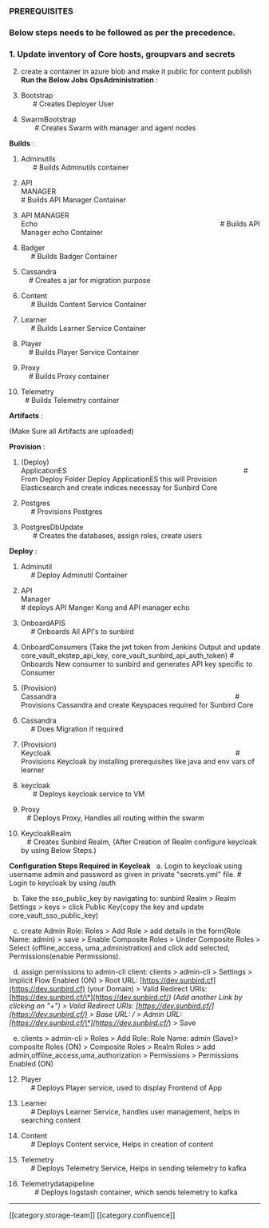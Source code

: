 
### PREREQUISITES

### Below steps needs to be followed as per the precedence.

### 1. Update inventory of Core hosts, groupvars and secrets

2. create a container in azure blob and make it public for content publish
 **Run the Below Jobs**  **OpsAdministration** :

1. Bootstrap                                                                                                               # Creates Deployer User

2. SwarmBootstrap                                                                                                    # Creates Swarm with manager and agent nodes

 **Builds** :

1. Adminutils                                                                                                              # Builds Adminutils container

2. API MANAGER                                                                                                      # Builds API Manager Container

3. API MANAGER Echo                                                                                             # Builds API Manager echo Container

4. Badger                                                                                                                  # Builds Badger Container

5. Cassandra                                                                                                            # Creates a jar for migration purpose

6. Content                                                                                                                 # Builds Content Service Container

7. Learner                                                                                                                 # Builds Learner Service Container

8. Player                                                                                                                   # Builds Player Service Container

9. Proxy                                                                                                                    # Builds Proxy container

10. Telemetry                                                                                                           # Builds Telemetry container

 **Artifacts** :

(Make Sure all Artifacts are uploaded)

 **Provision** :

1. (Deploy) ApplicationES                                                                                          # From Deploy Folder Deploy ApplicationES this will Provision Elasticsearch and create indices necessay for Sunbird Core

2. Postgres                                                                                                                # Provisions Postgres

3. PostgresDbUpdate                                                                                                # Creates the databases, assign roles, create users

 **Deploy** :

1. Adminutil                                                                                                               # Deploy Adminutil Container

2. API Manager                                                                                                         # deploys API Manger Kong and API manager echo

4. OnboardAPIS                                                                                                        # Onboards All API's to sunbird

5. OnboardConsumers (Take the jwt token from Jenkins Output and update core_vault_ekstep_api_key, core_vault_sunbird_api_auth_token) # Onboards New consumer to sunbird and generates API key specific to Consumer

7. (Provision) Cassandra                                                                                           # Provisions Cassandra and create Keyspaces required for Sunbird Core

8. Cassandra                                                                                                             # Does Migration if required

6. (Provision) Keycloak                                                                                              # Provisions Keycloak by installing prerequisites like java and env vars of learner

9. keycloak                                                                                                                 # Deploys keycloak service to VM

10. Proxy                                                                                                                   # Deploys Proxy, Handles all routing within the swarm

11. KeycloakRealm                                                                                                   # Creates Sunbird Realm, (After Creation of Realm configure keycloak by using Below Steps.)

 **Configuration Steps Required in Keycloak**   a. Login to keycloak using username admin and password as given in private "secrets.yml" file. # Login to keycloak by using <domainname>/auth

  b. Take the sso_public_key by navigating to: sunbird Realm > Realm Settings > keys > click Public Key(copy the key and update core_vault_sso_public_key)

  c. create Admin Role: Roles > Add Role > add details in the form(Role Name: admin) > save > Enable Composite Roles > Under Composite Roles > Select (offline_access, uma_administration) and click add selected,  Permissions(enable Permissions).

  d. assign permissions to admin-cli client: clients > admin-cli > Settings > Implicit Flow Enabled (ON) > Root URL: [https://dev.sunbird.cf](https://dev.sunbird.cf) (your Domain) > Valid Redirect URIs: [https://dev.sunbird.cf/\*](https://dev.sunbird.cf/*) (Add another Link by clicking on "+") > Valid Redirect URIs: [https://dev.sunbird.cf/](https://dev.sunbird.cf/) > Base URL: / > Admin URL: [https://dev.sunbird.cf/\*](https://dev.sunbird.cf/*) > Save

  e. clients > admin-cli > Roles > Add Role: Role Name: admin (Save)> composite Roles (ON) > Composite Roles > Realm Roles > add admin,offline_access,uma_authorization > Permissions > Permissions Enabled (ON)

12. Player                                                                                                                    # Deploys Player service, used to display Frontend of App

13. Learner                                                                                                                 # Deploys Learner Service, handles user management, helps in searching content

14. Content                                                                                                                 # Deploys Content service, Helps in creation of content

15. Telemetry                                                                                                              # Deploys Telemetry Service, Helps in sending telemetry to kafka

16. Telemetrydatapipeline                                                                                           # Deploys logstash container, which sends telemetry to kafka



*****

[[category.storage-team]] 
[[category.confluence]] 
